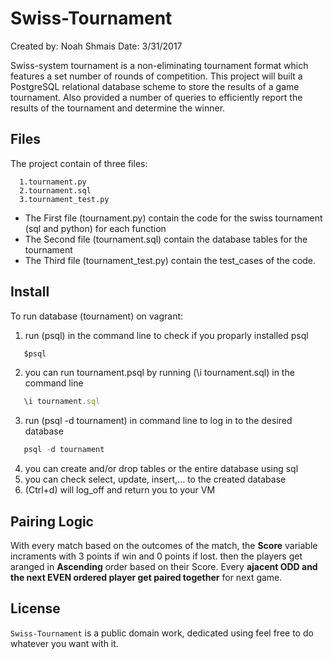 # Swiss-Tournament
Created by: Noah Shmais
Date: 3/31/2017

Swiss-system tournament is a non-eliminating tournament format which features a set number of rounds of competition. This project will built a PostgreSQL relational database scheme to store the results of a game tournament. Also provided a number of queries to efficiently report the results of the tournament and determine the winner.


## Files

The project contain of three files:
 ```
   1.tournament.py
   2.tournament.sql
   3.tournament_test.py
```

- The First file (tournament.py) contain the code for the swiss tournament (sql and python) for each function
- The Second file (tournament.sql) contain the database tables for the tournament
- The Third file (tournament_test.py) contain the test_cases of the code.

## Install

To run database (tournament) on vagrant: 
1. run (psql) in the command line to check if you proparly installed psql

 ```javascript
    $psql
```

2. you can run tournament.psql by running (\i tournament.sql) in the command line 

 ```javascript
    \i tournament.sql
```

3. run  (psql -d tournament) in command line to log in to the desired database
 ```javascript
    psql -d tournament
```

4. you can create and/or drop tables or the entire database using sql
5. you can check select, update, insert,... to the created database
6. (Ctrl+d) will log_off and return you to your VM    

## Pairing Logic

With every match based on the outcomes of the match, the **Score** variable incraments with 3 points if win and 0 points if lost. then the players get aranged in **Ascending** order based on their Score. Every **ajacent ODD and the next EVEN ordered player get paired together** for next game.     



## License

`Swiss-Tournament` is a public domain work, dedicated using feel free to do whatever you want with it.

